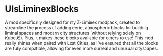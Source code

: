 # UlsLiminexBlocks
A mod specifically designed for my Z-Liminex modpack, created to streamline the process of adding eerie, atmospheric blocks for building liminal spaces and modern city structures (without relying solely on KubeJS). Plus, it makes these blocks available for others to use! This mod really shines when paired with Lost Cities, as I've ensured that all the blocks are fully compatible, allowing for even more surreal and unusual cityscapes.

